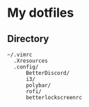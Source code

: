 My dotfiles
===

Directory
---

```
~/.vimrc
  .Xresources
  .config/
      BetterDiscord/
      i3/
      polybar/
      rofi/
      betterlockscreenrc
```
